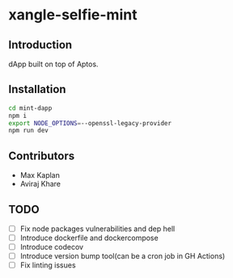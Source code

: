# xangle-selfie-mint

## Introduction

dApp built on top of Aptos.

## Installation

```bash
cd mint-dapp
npm i
export NODE_OPTIONS=--openssl-legacy-provider
npm run dev
```

## Contributors

 - Max Kaplan
 - Aviraj Khare

## TODO
 - [ ] Fix node packages vulnerabilities and dep hell
 - [ ] Introduce dockerfile and dockercompose
 - [ ] Introduce codecov
 - [ ] Introduce version bump tool(can be a cron job in GH Actions)
 - [ ] Fix linting issues
